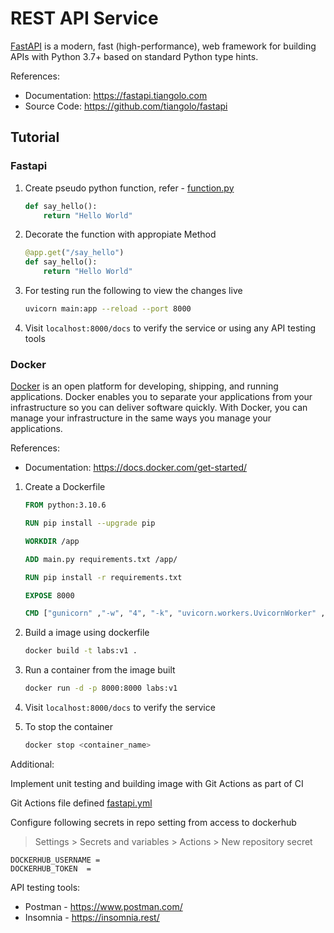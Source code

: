 # REST API Service

[FastAPI](https://fastapi.tiangolo.com/) is a modern, fast (high-performance), web framework for building APIs with Python 3.7+ based on standard Python type hints.

References:
* Documentation: https://fastapi.tiangolo.com
* Source Code: https://github.com/tiangolo/fastapi

## Tutorial

### Fastapi

1. Create pseudo python function, refer - [function.py](function.py)
    ```python
    def say_hello():
        return "Hello World"
    ```

2. Decorate the function with appropiate Method
    ```python
    @app.get("/say_hello")
    def say_hello():
        return "Hello World"
    ```

3. For testing run the following to view the changes live
    ```bash
    uvicorn main:app --reload --port 8000
    ```

4. Visit `localhost:8000/docs` to verify the service or using any API testing tools

### Docker

[Docker](https://www.docker.com/) is an open platform for developing, shipping, and running applications. Docker enables you to separate your applications from your infrastructure so you can deliver software quickly. With Docker, you can manage your infrastructure in the same ways you manage your applications.

References:
* Documentation: https://docs.docker.com/get-started/

1. Create a Dockerfile
    ```dockerfile
    FROM python:3.10.6

    RUN pip install --upgrade pip

    WORKDIR /app

    ADD main.py requirements.txt /app/

    RUN pip install -r requirements.txt

    EXPOSE 8000

    CMD ["gunicorn" ,"-w", "4", "-k", "uvicorn.workers.UvicornWorker" , "--bind", "0.0.0.0:8000", "main:app"]
    ```

2. Build a image using dockerfile
    ```bash
    docker build -t labs:v1 .
    ```

3. Run a container from the image built
    ```bash
    docker run -d -p 8000:8000 labs:v1
    ```
4. Visit `localhost:8000/docs` to verify the service

5. To stop the container
    ```bash
    docker stop <container_name>
    ```

Additional:

Implement unit testing and building image with Git Actions as part of CI

Git Actions file defined [fastapi.yml](/.github/workflows/fastapi.yml)

Configure following secrets in repo setting from access to dockerhub

> Settings > Secrets and variables > Actions > New repository secret

```
DOCKERHUB_USERNAME =
DOCKERHUB_TOKEN  = 
```

API testing tools:
* Postman - https://www.postman.com/
* Insomnia - https://insomnia.rest/

